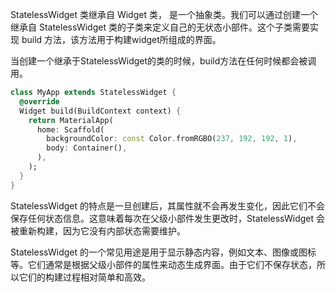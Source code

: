 StatelessWidget 类继承自 Widget 类， 是一个抽象类。我们可以通过创建一个继承自 StatelessWidget 类的子类来定义自己的无状态小部件。这个子类需要实现 build 方法，该方法用于构建widget所组成的界面。

当创建一个继承于StatelessWidget的类的时候，build方法在任何时候都会被调用。

```Dart
class MyApp extends StatelessWidget {
  @override
  Widget build(BuildContext context) {
    return MaterialApp(
      home: Scaffold(
        backgroundColor: const Color.fromRGBO(237, 192, 192, 1),
        body: Container(),
      ),
    );
  }
}
```

StatelessWidget 的特点是一旦创建后，其属性就不会再发生变化，因此它们不会保存任何状态信息。这意味着每次在父级小部件发生更改时，StatelessWidget 会被重新构建，因为它没有内部状态需要维护。

StatelessWidget 的一个常见用途是用于显示静态内容，例如文本、图像或图标等。它们通常是根据父级小部件的属性来动态生成界面。由于它们不保存状态，所以它们的构建过程相对简单和高效。